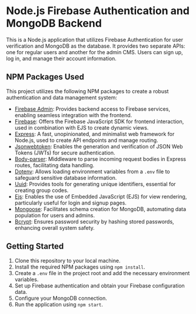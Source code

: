 # Node.js Firebase Authentication and MongoDB Backend

This is a Node.js application that utilizes Firebase Authentication for user verification and MongoDB as the database. It provides two separate APIs: one for regular users and another for the admin CMS. Users can sign up, log in, and manage their account information.

## NPM Packages Used

This project utilizes the following NPM packages to create a robust authentication and data management system:

- [Firebase Admin](https://www.npmjs.com/package/firebase-admin): Provides backend access to Firebase services, enabling seamless integration with the frontend.
- [Firebase](https://www.npmjs.com/package/firebase): Offers the Firebase JavaScript SDK for frontend interaction, used in combination with EJS to create dynamic views.
- [Express](https://www.npmjs.com/package/express): A fast, unopinionated, and minimalist web framework for Node.js, used to create API endpoints and manage routing.
- [Jsonwebtoken](https://www.npmjs.com/package/jsonwebtoken): Enables the generation and verification of JSON Web Tokens (JWTs) for secure authentication.
- [Body-parser](https://www.npmjs.com/package/body-parser): Middleware to parse incoming request bodies in Express routes, facilitating data handling.
- [Dotenv](https://www.npmjs.com/package/dotenv): Allows loading environment variables from a `.env` file to safeguard sensitive database information.
- [Uuid](https://www.npmjs.com/package/uuid): Provides tools for generating unique identifiers, essential for creating group codes.
- [Ejs](https://www.npmjs.com/package/ejs): Enables the use of Embedded JavaScript (EJS) for view rendering, particularly useful for login and signup pages.
- [Mongoose](https://www.npmjs.com/package/mongoose): Facilitates schema creation for MongoDB, automating data population for users and admins.
- [Bcrypt](https://www.npmjs.com/package/bcrypt): Ensures password security by hashing stored passwords, enhancing overall system safety.

## Getting Started

1. Clone this repository to your local machine.
2. Install the required NPM packages using `npm install`.
3. Create a `.env` file in the project root and add the necessary environment variables.
4. Set up Firebase authentication and obtain your Firebase configuration data.
5. Configure your MongoDB connection.
6. Run the application using `npm start`.